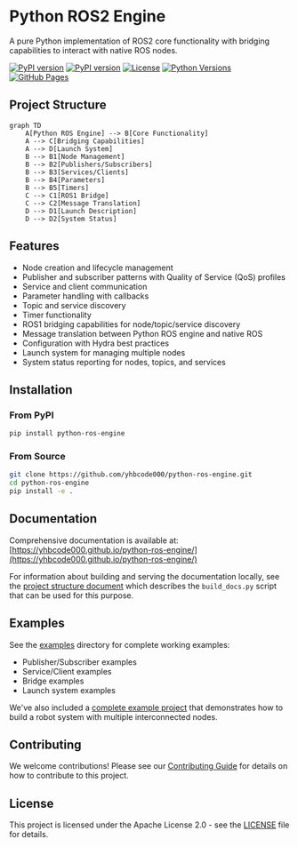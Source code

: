 # Python ROS2 Engine

A pure Python implementation of ROS2 core functionality with bridging capabilities to interact with native ROS nodes.

[![PyPI version](https://badge.fury.io/py/python-ros-engine.svg)](https://badge.fury.io/py/python-ros-engine)
[![PyPI version](https://img.shields.io/pypi/v/python-ros-engine.svg)](https://pypi.org/project/python-ros-engine/)
[![License](https://img.shields.io/badge/License-Apache%202.0-blue.svg)](https://opensource.org/licenses/Apache-2.0)
[![Python Versions](https://img.shields.io/pypi/pyversions/python-ros-engine.svg)](https://pypi.org/project/python-ros-engine/)
[![GitHub Pages](https://img.shields.io/badge/docs-GitHub%20Pages-blue)](https://yhbcode000.github.io/python-ros-engine/)

## Project Structure

```mermaid
graph TD
    A[Python ROS Engine] --> B[Core Functionality]
    A --> C[Bridging Capabilities]
    A --> D[Launch System]
    B --> B1[Node Management]
    B --> B2[Publishers/Subscribers]
    B --> B3[Services/Clients]
    B --> B4[Parameters]
    B --> B5[Timers]
    C --> C1[ROS1 Bridge]
    C --> C2[Message Translation]
    D --> D1[Launch Description]
    D --> D2[System Status]
```

## Features

- Node creation and lifecycle management
- Publisher and subscriber patterns with Quality of Service (QoS) profiles
- Service and client communication
- Parameter handling with callbacks
- Topic and service discovery
- Timer functionality
- ROS1 bridging capabilities for node/topic/service discovery
- Message translation between Python ROS engine and native ROS
- Configuration with Hydra best practices
- Launch system for managing multiple nodes
- System status reporting for nodes, topics, and services

## Installation

### From PyPI
```bash
pip install python-ros-engine
```

### From Source
```bash
git clone https://github.com/yhbcode000/python-ros-engine.git
cd python-ros-engine
pip install -e .
```

## Documentation

Comprehensive documentation is available at: [https://yhbcode000.github.io/python-ros-engine/](https://yhbcode000.github.io/python-ros-engine/)

For information about building and serving the documentation locally, see the [project structure document](project_structure.md) which describes the `build_docs.py` script that can be used for this purpose.

## Examples

See the [examples](./examples) directory for complete working examples:

- Publisher/Subscriber examples
- Service/Client examples
- Bridge examples
- Launch system examples

We've also included a [complete example project](./example_project) that demonstrates how to build a robot system with multiple interconnected nodes.

## Contributing

We welcome contributions! Please see our [Contributing Guide](CONTRIBUTING.md) for details on how to contribute to this project.

## License

This project is licensed under the Apache License 2.0 - see the [LICENSE](LICENSE) file for details.